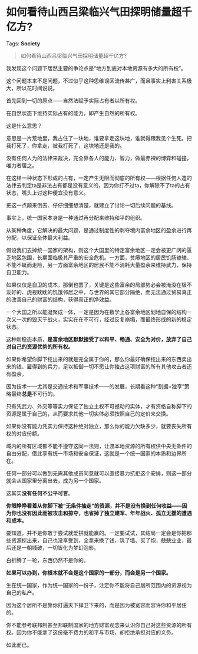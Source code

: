 # 如何看待山西吕梁临兴气田探明储量超千亿方?

Tags: **Society**

> 如何看待山西吕梁临兴气田探明储量超千亿方?

我发现这个问题下居然主要的争论点是“地方到底对本地资源有多大的所有权”。

这个问题本来不是问题，不过似乎这种思维误区流传甚广，而且事实上利害关系极大，所以花时间说说。

首先回到一切的原点——自然法赋予实际占有者以所有权。

在自然状态下维持实际占有的能力，即产生自然的所有权。

这是什么意思？

意思是一片荒地里，我占住了一块地，谁要拿走这块地，谁就得跟我见个生死。把我打死了，你拿走，被我打死了，这块地还是我的。

没有任何人为的法律来裁决，完全靠各人的能力、智力，做最赤裸的博弈和碰撞，唯力者居之。

在这样一种状态下形成的占有，一定产生无限而彻底的所有权——根据任何人造的法律去判定ta是非法占有都是没有意义的，因为你打不过ta，你解除不了ta的占有状态，嘴头上讨这种便宜没有意义。

把这一点颠来倒去、仔仔细细想清楚，就建立了讨论一切后续问题的基线。

事实上，统一国家本身是一种通过再分配来维持和平的组织。

从某种角度，它解决的最大问题，是通过制度性的剥夺境内富余地区的盈余进行再分配，以保证全体最大利益。

假设我们去掉统一国家的架构，则这个大国里的特定富余地区一定会被更广阔的匮乏地区包围，长期面临极其严重的安全危机。一方面，贫瘠地区的居民饥肠辘辘、不能不铤而走险，另一方面富余地区的居民不能不消耗大量盈余来维持武力，保持自卫能力。

如果仅仅是自卫的成本，那倒也罢了，关键是这些富余的局部势必会被淹没在极不友好的、虎视眈眈的饥饿邻居之中，与世界的其它部分隔绝，而无法通过贸易真正的改善自己的财富的结构，获得真正的净效益。

一个大国之所以能凝聚成一体，一定是因为在数学上各富余地区划地自保的结构一次又一次的毁灭于战火，实实在在不可行，经过反复崩塌，而最终形成的新的稳定状态。

这种新稳态本质，**是富余地区默默接受了以和平、畅通、安全为对价，放弃了自己对自己的资源优势的所有权。**

如果你希望你脚下挖出来的就是完全属于你的，那么你最好确保挖出来的东西卖出来的钱、雇得到的兵力，足以抵御一切不愿让你独占这项财富的所有其他攻击者还有盈余。

因为技术——尤其是交通技术和军事技术——的发展，长期看这种“割据+独享”策略最终**总是**不可行的。

只有凭武力、外交等等实力保证了独立主权不可撼动的实体，才有资格自称脚下的资源是属于自己的，从而要求其他一切实体必须按照自己的定价来交换。

如果你没有能力凭实力保持这种绝对独立，那么你的能力欠缺多少，就要丧失所有权的对应份额。

域内的所有区域都不能不遵守这同一法则，让渡本地资源的所有权供中央无条件的自由分配，借此享有统一市场和安全保证，这就是一个统一国家的本质和边界所在。

任何一部分可以做到无需其他成员同意就可以直接暴力抗拒这个安排，则这一部分就会从国家里分离出去，成为另一个国家。

这其实**没有任何不公平可言**。

**你眼睁睁看着从你脚下被“无条件抽走“的资源，并不是没有换到任何收益——因为你也没有因此而被攻击和掠夺，也省掉了独立建军、年年战火、孤立无援的遭遇和成本。**

要知道，并不是你敢于尝试就爱拼就能赢的。一定要试试，其结局一定会是你把那些资源挖出来，自己也没享受到，全拿来换了钱，筑了墙、买了炮，兢兢业业，最后还是一朝城破，一切皆化为梦幻泡影。

白折腾了一轮，东西仍然不是你的。

**如果可以办到，你根本就不会是这个国家的一部分，而会是另一个国家。**

生在统一国家，作为统一国家的一份子，注定你不能将自己居所范围内的资源视为自己的私产。

因为这个居所不是靠你打遍天下捍卫下来的，而是因为被宽容而容许你和平居住的。

你不能参考联邦制甚至邦联制国家的地方财富观念来认识你自己对这些资源的所有权。因为你不能拿了这份毫不费力的和平与市场，却拒绝承担对应的义务。

如此而已。



